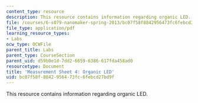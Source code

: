```yaml
---
content_type: resource
description: This resource contains information regarding organic LED.
file: /courses/6-s079-nanomaker-spring-2013/bc07f58f8842956473fc6febcd27bd9f_MIT6_S079S13_lab04.pdf
file_type: application/pdf
learning_resource_types:
- Labs
ocw_type: OCWFile
parent_title: Labs
parent_type: CourseSection
parent_uid: d59b0e1d-7dd2-6659-6386-617fda458ad0
resourcetype: Document
title: 'Measurement Sheet 4: Organic LED'
uid: bc07f58f-8842-9564-73fc-6febcd27bd9f
---
```

This resource contains information regarding organic LED.

